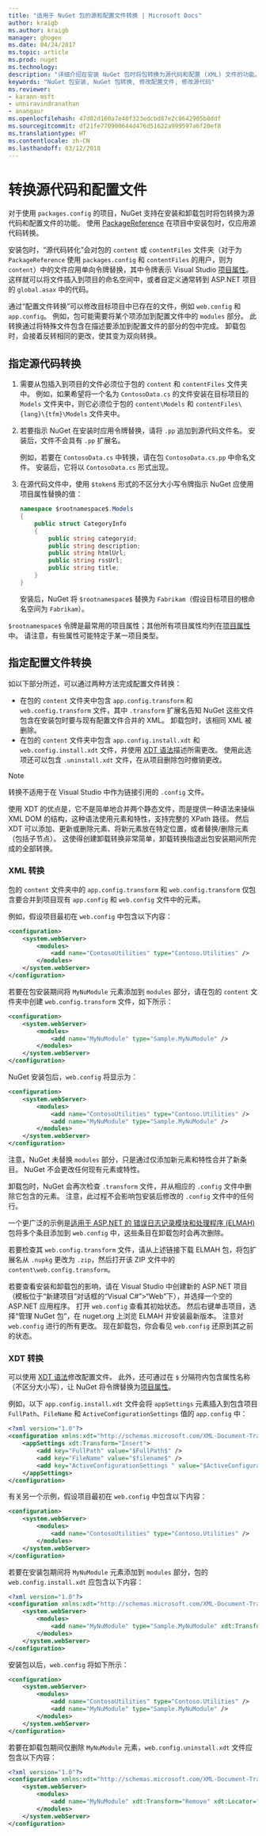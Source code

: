 ```yaml
---
title: "适用于 NuGet 包的源和配置文件转换 | Microsoft Docs"
author: kraigb
ms.author: kraigb
manager: ghogen
ms.date: 04/24/2017
ms.topic: article
ms.prod: nuget
ms.technology: 
description: "详细介绍在安装 NuGet 包时将包转换为源代码和配置 (XML) 文件的功能。"
keywords: "NuGet 包安装, NuGet 包转换, 修改配置文件, 修改源代码"
ms.reviewer:
- karann-msft
- unniravindranathan
- anangaur
ms.openlocfilehash: 47d02d160a7e40f323edcbd87e2c8642905b8ddf
ms.sourcegitcommit: df21fe770900644d476d51622a999597a6f20ef8
ms.translationtype: HT
ms.contentlocale: zh-CN
ms.lasthandoff: 03/12/2018
---
```

# <a name="transforming-source-code-and-configuration-files"></a>转换源代码和配置文件

对于使用 `packages.config` 的项目，NuGet 支持在安装和卸载包时将包转换为源代码和配置文件的功能。 使用 [PackageReference](../consume-packages/package-references-in-project-files.md) 在项目中安装包时，仅应用源代码转换。

安装包时，“源代码转化”会对包的 `content` 或 `contentFiles` 文件夹（对于为 `PackageReference` 使用 `packages.config` 和 `contentFiles` 的用户，则为 `content`）中的文件应用单向令牌替换，其中令牌表示 Visual Studio [项目属性](/dotnet/api/vslangproj.projectproperties?view=visualstudiosdk-2017&viewFallbackFrom=netframework-4.7)。 这样就可以将文件插入到项目的命名空间中，或者自定义通常转到 ASP.NET 项目的 `global.asax` 中的代码。

通过“配置文件转换”可以修改目标项目中已存在的文件，例如 `web.config` 和 `app.config`。 例如，包可能需要将某个项添加到配置文件中的 `modules` 部分。 此转换通过将特殊文件包含在描述要添加到配置文件的部分的包中完成。 卸载包时，会接着反转相同的更改，使其变为双向转换。

## <a name="specifying-source-code-transformations"></a>指定源代码转换

1. 需要从包插入到项目的文件必须位于包的 `content` 和 `contentFiles` 文件夹中。 例如，如果希望将一个名为 `ContosoData.cs` 的文件安装在目标项目的 `Models` 文件夹中，则它必须位于包的 `content\Models` 和 `contentFiles\{lang}\{tfm}\Models` 文件夹中。

1. 若要指示 NuGet 在安装时应用令牌替换，请将 `.pp` 追加到源代码文件名。 安装后，文件不会具有 `.pp` 扩展名。

    例如，若要在 `ContosoData.cs` 中转换，请在包 `ContosoData.cs.pp` 中命名文件。 安装后，它将以 `ContosoData.cs` 形式出现。

1. 在源代码文件中，使用 `$token$` 形式的不区分大小写令牌指示 NuGet 应使用项目属性替换的值：

    ```cs
    namespace $rootnamespace$.Models
    {
        public struct CategoryInfo
        {
            public string categoryid;
            public string description;
            public string htmlUrl;
            public string rssUrl;
            public string title;
        }
    }
    ```

    安装后，NuGet 将 `$rootnamespace$` 替换为 `Fabrikam`（假设目标项目的根命名空间为 `Fabrikam`）。

`$rootnamespace$` 令牌是最常用的项目属性；其他所有项目属性均列在[项目属性](/dotnet/api/vslangproj.projectproperties?view=visualstudiosdk-2017&viewFallbackFrom=netframework-4.7)中。 请注意，有些属性可能特定于某一项目类型。

## <a name="specifying-config-file-transformations"></a>指定配置文件转换

如以下部分所述，可以通过两种方法完成配置文件转换：

- 在包的 `content` 文件夹中包含 `app.config.transform` 和 `web.config.transform` 文件，其中 `.transform` 扩展名告知 NuGet 这些文件包含在安装包时要与现有配置文件合并的 XML。 卸载包时，该相同 XML 被删除。
- 在包的 `content` 文件夹中包含 `app.config.install.xdt` 和 `web.config.install.xdt` 文件，并使用 [XDT 语法](https://msdn.microsoft.com/library/dd465326.aspx)描述所需更改。 使用此选项还可以包含 `.uninstall.xdt` 文件，在从项目删除包时撤销更改。

> [!Note]
> 转换不适用于在 Visual Studio 中作为链接引用的 `.config` 文件。

使用 XDT 的优点是，它不是简单地合并两个静态文件，而是提供一种语法来操纵 XML DOM 的结构，这种语法使用元素和特性，支持完整的 XPath 路径。 然后 XDT 可以添加、更新或删除元素、将新元素放在特定位置，或者替换/删除元素（包括子节点）。 这使得创建卸载转换非常简单，卸载转换指退出包安装期间所完成的全部转换。

### <a name="xml-transforms"></a>XML 转换

包的 `content` 文件夹中的 `app.config.transform` 和 `web.config.transform` 仅包含要合并到项目现有 `app.config` 和 `web.config` 文件中的元素。

例如，假设项目最初在 `web.config` 中包含以下内容：

```xml
<configuration>
    <system.webServer>
        <modules>
            <add name="ContosoUtilities" type="Contoso.Utilities" />
        </modules>
    </system.webServer>
</configuration>
```

若要在包安装期间将 `MyNuModule` 元素添加到 `modules` 部分，请在包的 `content` 文件夹中创建 `web.config.transform` 文件，如下所示：

```xml
<configuration>
    <system.webServer>
        <modules>
            <add name="MyNuModule" type="Sample.MyNuModule" />
        </modules>
    </system.webServer>
</configuration>
```

NuGet 安装包后，`web.config` 将显示为：

```xml
<configuration>
    <system.webServer>
        <modules>
            <add name="ContosoUtilities" type="Contoso.Utilities" />
            <add name="MyNuModule" type="Sample.MyNuModule" />
        </modules>
    </system.webServer>
</configuration>
```

注意，NuGet 未替换 `modules` 部分，只是通过仅添加新元素和特性合并了新条目。 NuGet 不会更改任何现有元素或特性。

卸载包时，NuGet 会再次检查 `.transform` 文件，并从相应的 `.config` 文件中删除它包含的元素。 注意，此过程不会影响包安装后修改的 `.config` 文件中的任何行。

一个更广泛的示例是[适用于 ASP.NET 的 错误日志记录模块和处理程序 (ELMAH)](https://www.nuget.org/packages/elmah/) 包将多个条目添加到 `web.config` 中，这些条目在卸载包时会再次删除。

若要检查其 `web.config.transform` 文件，请从上述链接下载 ELMAH 包，将包扩展名从 `.nupkg` 更改为 `.zip`，然后打开该 ZIP 文件中的 `content\web.config.transform`。

若要查看安装和卸载包的影响，请在 Visual Studio 中创建新的 ASP.NET 项目（模板位于“新建项目”对话框的“Visual C#”>“Web”下），并选择一个空的 ASP.NET 应用程序。 打开 `web.config` 查看其初始状态。 然后右键单击项目，选择“管理 NuGet 包”，在 nuget.org 上浏览 ELMAH 并安装最新版本。 注意对 `web.config` 进行的所有更改。 现在卸载包，你会看见 `web.config` 还原到其之前的状态。

### <a name="xdt-transforms"></a>XDT 转换

可以使用 [XDT 语法](https://msdn.microsoft.com/library/dd465326.aspx)修改配置文件。 此外，还可通过在 `$` 分隔符内包含属性名称（不区分大小写），让 NuGet 将令牌替换为[项目属性](/dotnet/api/vslangproj.projectproperties?view=visualstudiosdk-2017&viewFallbackFrom=netframework-4.7)。

例如，以下 `app.config.install.xdt` 文件会将 `appSettings` 元素插入到包含项目 `FullPath`、`FileName` 和 `ActiveConfigurationSettings` 值的 `app.config` 中：

```xml
<?xml version="1.0"?>
<configuration xmlns:xdt="http://schemas.microsoft.com/XML-Document-Transform">
    <appSettings xdt:Transform="Insert">
        <add key="FullPath" value="$FullPath$" />
        <add key="FileName" value="$filename$" />
        <add key="ActiveConfigurationSettings " value="$ActiveConfigurationSettings$" />
    </appSettings>
</configuration>
```

有关另一个示例，假设项目最初在 `web.config` 中包含以下内容：

```xml
<configuration>
    <system.webServer>
        <modules>
            <add name="ContosoUtilities" type="Contoso.Utilities" />
        </modules>
    </system.webServer>
</configuration>
```

若要在安装包期间将 `MyNuModule` 元素添加到 `modules` 部分，包的 `web.config.install.xdt` 应包含以下内容：

```xml
<?xml version="1.0"?>
<configuration xmlns:xdt="http://schemas.microsoft.com/XML-Document-Transform">
    <system.webServer>
        <modules>
            <add name="MyNuModule" type="Sample.MyNuModule" xdt:Transform="Insert" />
        </modules>
    </system.webServer>
</configuration>
```

安装包以后，`web.config` 将如下所示：

```xml
<configuration>
    <system.webServer>
        <modules>
            <add name="ContosoUtilities" type="Contoso.Utilities" />
            <add name="MyNuModule" type="Sample.MyNuModule" />
        </modules>
    </system.webServer>
</configuration>
```

若要在卸载包期间仅删除 `MyNuModule` 元素，`web.config.uninstall.xdt` 文件应包含以下内容：

```xml
<?xml version="1.0"?>
<configuration xmlns:xdt="http://schemas.microsoft.com/XML-Document-Transform">
    <system.webServer>
        <modules>
            <add name="MyNuModule" xdt:Transform="Remove" xdt:Locator="Match(name)" />
        </modules>
    </system.webServer>
</configuration>
```
